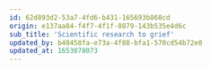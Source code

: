 ```yaml
---
id: 62d893d2-53a7-4fd6-b431-165693b868cd
origin: e137aa84-f4f7-4f1f-8879-143b535e4d6c
sub_title: 'Scientific research to grief'
updated_by: b40458fa-e73a-4f88-bfa1-570cd54b72e0
updated_at: 1653078073
---
```

